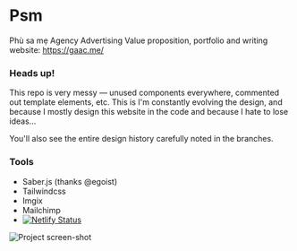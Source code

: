# Psm

Phù sa mẹ Agency Advertising
Value proposition, portfolio and writing website: https://gaac.me/

### Heads up!

This repo is very messy — unused components everywhere, commented out template elements, etc. This is I'm constantly evolving the design, and because I mostly design this website in the code and because I hate to lose ideas…

You'll also see the entire design history carefully noted in the branches.

### Tools

- Saber.js (thanks @egoist)
- Tailwindcss
- Imgix
- Mailchimp
- [![Netlify Status](https://api.netlify.com/api/v1/badges/0db19891-49a0-488a-8adf-e738e49637d7/deploy-status)](https://app.netlify.com/sites/cfd/deploys)

![Project screen-shot](v10-2020-05-11.png?raw=true "Project screen-shot")
